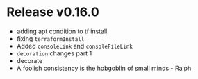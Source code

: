 # Release v0.16.0

- adding apt condition to tf install
- fixing `terraformInstall`
- Added `consoleLink` and `consoleFileLink`
- `decoration` changes part 1
- decorate
- A foolish consistency is the hobgoblin of small minds - Ralph
